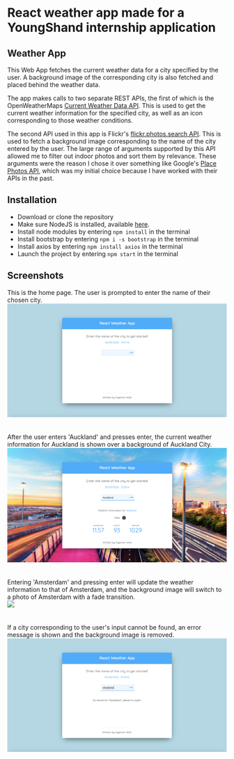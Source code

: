 # React weather app made for a YoungShand internship application

## Weather App
This Web App fetches the current weather data for a city specified by the user. A background image of the corresponding city is also fetched and placed behind the weather data.

The app makes calls to two separate REST APIs, the first of which is the OpenWeatherMaps [Current Weather Data API](https://openweathermap.org/current). This is used to get the current weather information for the specified city, as well as an icon corresponding to those weather conditions. 

The second API used in this app is Flickr's [flickr.photos.search API](https://www.flickr.com/services/api/flickr.photos.search.html). This is used to fetch a background image corresponding to the name of the city entered by the user. The large range of arguments supported by this API allowed me to filter out indoor photos and sort them by relevance. These arguments were the reason I chose it over something like Google's [Place Photos API](https://developers.google.com/places/web-service/photos), which was my initial choice because I have worked with their APIs in the past.

## Installation
* Download or clone the repository
* Make sure NodeJS is installed, available [here](https://nodejs.org/en/).
* Install node modules by entering `npm install` in the terminal
* Install bootstrap by entering `npm i -s bootstrap` in the terminal
* Install axios by entering `npm install axios` in the terminal
* Launch the project by entering `npm start` in the terminal


## Screenshots
This is the home page. The user is prompted to enter the name of their chosen city.<br/>
<img src="https://github.com/IngemarWatt/ReactWeatherApp/blob/master/GitHubScreenshots/HomePage.png" width="640">
<br/>
<br/>
<br/>
After the user enters 'Auckland' and presses enter, the current weather information for Auckland is shown over a background of Auckland City.<br/>
<img src="https://github.com/IngemarWatt/ReactWeatherApp/blob/master/GitHubScreenshots/Auckland.png" width="640">
<br/>
<br/>
<br/>
Entering 'Amsterdam' and pressing enter will update the weather information to that of Amsterdam, and the background image will switch to a photo of Amsterdam with a fade transition.<br/>
<img src="https://github.com/IngemarWatt/ReactWeatherApp/blob/master/GitHubScreenshots/Amsterdam.png" width="640">
<br/>
<br/>
<br/>
If a city corresponding to the user's input cannot be found, an error message is shown and the background image is removed.<br/>
<img src="https://github.com/IngemarWatt/ReactWeatherApp/blob/master/GitHubScreenshots/invalidInput.png" width="640">
